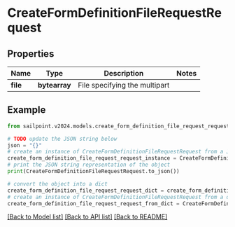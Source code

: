 # CreateFormDefinitionFileRequestRequest


## Properties

Name | Type | Description | Notes
------------ | ------------- | ------------- | -------------
**file** | **bytearray** | File specifying the multipart | 

## Example

```python
from sailpoint.v2024.models.create_form_definition_file_request_request import CreateFormDefinitionFileRequestRequest

# TODO update the JSON string below
json = "{}"
# create an instance of CreateFormDefinitionFileRequestRequest from a JSON string
create_form_definition_file_request_request_instance = CreateFormDefinitionFileRequestRequest.from_json(json)
# print the JSON string representation of the object
print(CreateFormDefinitionFileRequestRequest.to_json())

# convert the object into a dict
create_form_definition_file_request_request_dict = create_form_definition_file_request_request_instance.to_dict()
# create an instance of CreateFormDefinitionFileRequestRequest from a dict
create_form_definition_file_request_request_from_dict = CreateFormDefinitionFileRequestRequest.from_dict(create_form_definition_file_request_request_dict)
```
[[Back to Model list]](../README.md#documentation-for-models) [[Back to API list]](../README.md#documentation-for-api-endpoints) [[Back to README]](../README.md)


